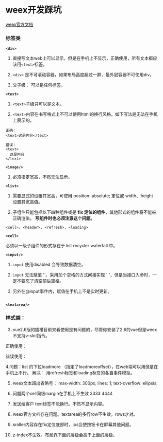 
# weex开发踩坑

[weex官方文档](https://weex.apache.org/zh/docs/components/a.html)

### 标签类

**`<div>`**

1. 直接写文本web上可以显示，但是在手机上不显示，正确使用，所有文本都应该用`<text>`标签。

2. `<div>` 是不可滚动容器，如果布局高度超过一屏，最外层容器不可使用div。

3. 父子级： 可以是任何标签。

**`<text>`**

1. `<text>`子级只可以是文本。

2. `<text>`内容在书写格式上不可以使用html的换行风格。如下写法是无法在手机上展示的。

```
正确：
<text>这是内容</text>

错误：
<text>
  这是内容
</text>
```

**`<image/>`**

1. 必须指定宽高，不然无法显示。

**`<list>`**
 
1. <list> 需要显式的设置其宽高，可使用 position: absolute; 定位或 width、height 设置其宽高值。

2. 子组件只能包括以下四种组件或是 **fix 定位的组件**，其他形式的组件将不能被正确渲染。 **写组件时也必须注意这个问题。**

```
<cell>, <header>, <refresh>, <loading>
```

**`<cell>`**
 
必须以一级子组件的形式存在于 list recycler waterfall 中。

**`<input/>`**

1. `input` 使用disabled 会导致数据清空。 

2. `input` 无法赋值 ''。采用加个空格的方式间接实现 ' '，但是当接口入参时，一定不要忘了清空前后空格。

3. 另外在@input事件内，赋值在手机上不是实时更新。

```

```

**`<textarea/>`**

### 样式类：

3. vue2.6版的插槽目前来看使用是有问题的，尽管你安装了2.6的vue但是weex不支持v-slot指令。

正确使用：

<template slot="listItem"></template>

错误使用：

<template v-slot:header></template>

4.问题：list 的下拉loadmore （指定了loadmoreoffset），在web端可以用但是在手机上不行。
解决：
用refresh标签和loading标签的各自事件模拟。

5. weex文本超出省略号：
  max-width: 300px;
  lines: 1;
  text-overflow: ellipsis;

6. 问题两个cell同级margin在手机上不生效
   <cell style="margin-bottom: 430px;">3333</cell>
      <cell>4444</cell>

7.  <text class="send-custom">发送给客户</text> text标签不能换行。不然不显示内容。

8. weex官方文档存在问题。textarea的多行row不生效，rows才对。

9. sroller内容存在fix定位底部时，ios会使按钮卡在屏幕其他问题。

10. z-index不生效。布局靠下面的层级会高于上面的层级。

